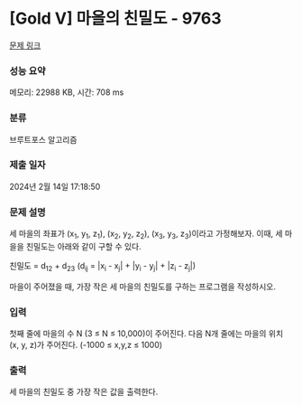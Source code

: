 # [Gold V] 마을의 친밀도 - 9763 

[문제 링크](https://www.acmicpc.net/problem/9763) 

### 성능 요약

메모리: 22988 KB, 시간: 708 ms

### 분류

브루트포스 알고리즘

### 제출 일자

2024년 2월 14일 17:18:50

### 문제 설명

<p>세 마을의 좌표가 (x<sub>1</sub>, y<sub>1</sub>, z<sub>1</sub>), (x<sub>2</sub>, y<sub>2</sub>, z<sub>2</sub>), (x<sub>3</sub>, y<sub>3</sub>, z<sub>3</sub>)이라고 가정해보자. 이때, 세 마을을 친밀도는 아래와 같이 구할 수 있다.</p>

<p>친밀도 = d<sub>12</sub> + d<sub>23</sub> (d<sub>ij</sub> = |x<sub>i</sub> - x<sub>j</sub>| + |y<sub>i</sub> - y<sub>j</sub>| + |z<sub>i</sub> - z<sub>j</sub>|)</p>

<p>마을이 주어졌을 때, 가장 작은 세 마을의 친밀도를 구하는 프로그램을 작성하시오.</p>

### 입력 

 <p>첫째 줄에 마을의 수 N (3 ≤ N ≤ 10,000)이 주어진다. 다음 N개 줄에는 마을의 위치 (x, y, z)가 주어진다. (-1000 ≤ x,y,z ≤ 1000)</p>

### 출력 

 <p>세 마을의 친밀도 중 가장 작은 값을 출력한다.</p>

